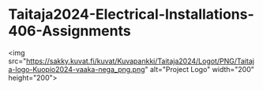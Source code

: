 # Taitaja2024-Electrical-Installations-406-Assignments

&lt;img src="https://sakky.kuvat.fi/kuvat/Kuvapankki/Taitaja2024/Logot/PNG/Taitaja-logo-Kuopio2024-vaaka-nega_png.png" alt="Project Logo" width="200" height="200"&gt;
